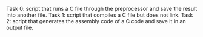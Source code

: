 Task 0: script that runs a C file through the preprocessor and save the result into another file.
Task 1: script that compiles a C file but does not link.
Task 2: script that generates the assembly code of a C code and save it in an output file.
